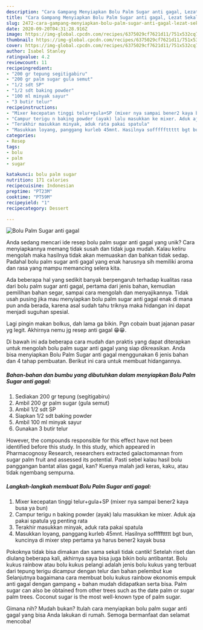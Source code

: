 ```yaml
---
description: "Cara Gampang Menyiapkan Bolu Palm Sugar anti gagal, Lezat Sekali"
title: "Cara Gampang Menyiapkan Bolu Palm Sugar anti gagal, Lezat Sekali"
slug: 2472-cara-gampang-menyiapkan-bolu-palm-sugar-anti-gagal-lezat-sekali
date: 2020-09-20T04:31:28.916Z
image: https://img-global.cpcdn.com/recipes/6375029cf7621d11/751x532cq70/bolu-palm-sugar-anti-gagal-foto-resep-utama.jpg
thumbnail: https://img-global.cpcdn.com/recipes/6375029cf7621d11/751x532cq70/bolu-palm-sugar-anti-gagal-foto-resep-utama.jpg
cover: https://img-global.cpcdn.com/recipes/6375029cf7621d11/751x532cq70/bolu-palm-sugar-anti-gagal-foto-resep-utama.jpg
author: Isabel Stanley
ratingvalue: 4.2
reviewcount: 11
recipeingredient:
- "200 gr tepung segitigabiru"
- "200 gr palm sugar gula semut"
- "1/2 sdt SP"
- "1/2 sdt baking powder"
- "100 ml minyak sayur"
- "3 butir telur"
recipeinstructions:
- "Mixer kecepatan tinggi telur+gula+SP (mixer nya sampai bener2 kaya busa ya bun)"
- "Campur terigu n baking powder (ayak) lalu masukkan ke mixer. Aduk aja pakai spatula yg penting rata"
- "Terakhir masukkan minyak, aduk rata pakai spatula"
- "Masukkan loyang, panggang kurleb 45mnt. Hasilnya sofffffttttt bgt bun, kuncinya di mixer step pertama ya harus bener2 kayak busa"
categories:
- Resep
tags:
- bolu
- palm
- sugar

katakunci: bolu palm sugar 
nutrition: 171 calories
recipecuisine: Indonesian
preptime: "PT23M"
cooktime: "PT59M"
recipeyield: "1"
recipecategory: Dessert

---
```



![Bolu Palm Sugar anti gagal](https://img-global.cpcdn.com/recipes/6375029cf7621d11/751x532cq70/bolu-palm-sugar-anti-gagal-foto-resep-utama.jpg)

Anda sedang mencari ide resep bolu palm sugar anti gagal yang unik? Cara menyiapkannya memang tidak susah dan tidak juga mudah. Kalau keliru mengolah maka hasilnya tidak akan memuaskan dan bahkan tidak sedap. Padahal bolu palm sugar anti gagal yang enak harusnya sih memiliki aroma dan rasa yang mampu memancing selera kita.

Ada beberapa hal yang sedikit banyak berpengaruh terhadap kualitas rasa dari bolu palm sugar anti gagal, pertama dari jenis bahan, kemudian pemilihan bahan segar, sampai cara mengolah dan menyajikannya. Tidak usah pusing jika mau menyiapkan bolu palm sugar anti gagal enak di mana pun anda berada, karena asal sudah tahu triknya maka hidangan ini dapat menjadi suguhan spesial.

Lagi pingin makan bolkus, dah lama ga bikin. Pgn cobain buat jajanan pasar yg legit. Akhirnya nemu jg resep anti gagal 😁😁.


Di bawah ini ada beberapa cara mudah dan praktis yang dapat diterapkan untuk mengolah bolu palm sugar anti gagal yang siap dikreasikan. Anda bisa menyiapkan Bolu Palm Sugar anti gagal menggunakan 6 jenis bahan dan 4 tahap pembuatan. Berikut ini cara untuk membuat hidangannya.

<!--inarticleads1-->

##### Bahan-bahan dan bumbu yang dibutuhkan dalam menyiapkan Bolu Palm Sugar anti gagal:

1. Sediakan 200 gr tepung (segitigabiru)
1. Ambil 200 gr palm sugar (gula semut)
1. Ambil 1/2 sdt SP
1. Siapkan 1/2 sdt baking powder
1. Ambil 100 ml minyak sayur
1. Gunakan 3 butir telur


However, the compounds responsible for this effect have not been identified before this study. In this study, which appeared in Pharmacognosy Research, researchers extracted galactomannan from sugar palm fruit and assessed its potential. Pasti sebel kalau hasil bolu panggangan bantat alias gagal, kan? Kuenya malah jadi keras, kaku, atau tidak ngembang sempurna. 

<!--inarticleads2-->

##### Langkah-langkah membuat Bolu Palm Sugar anti gagal:

1. Mixer kecepatan tinggi telur+gula+SP (mixer nya sampai bener2 kaya busa ya bun)
1. Campur terigu n baking powder (ayak) lalu masukkan ke mixer. Aduk aja pakai spatula yg penting rata
1. Terakhir masukkan minyak, aduk rata pakai spatula
1. Masukkan loyang, panggang kurleb 45mnt. Hasilnya sofffffttttt bgt bun, kuncinya di mixer step pertama ya harus bener2 kayak busa


Pokoknya tidak bisa dimakan dan sama sekali tidak cantik! Setelah riset dan diulang beberapa kali, akhirnya saya bisa juga bikin bolu antibantat. Bolu kukus rainbow atau bolu kukus pelangi adalah jenis bolu kukus yang terbuat dari tepung terigu dicampur dengan telur dan bahan pelembut kue Selanjutnya bagaimana cara membuat bolu kukus rainbow ekonomis empuk anti gagal dengan gampang + bahan mudah didapatkan serta bisa. Palm sugar can also be obtained from other trees such as the date palm or sugar palm trees. Coconut sugar is the most well-known type of palm sugar. 

Gimana nih? Mudah bukan? Itulah cara menyiapkan bolu palm sugar anti gagal yang bisa Anda lakukan di rumah. Semoga bermanfaat dan selamat mencoba!
